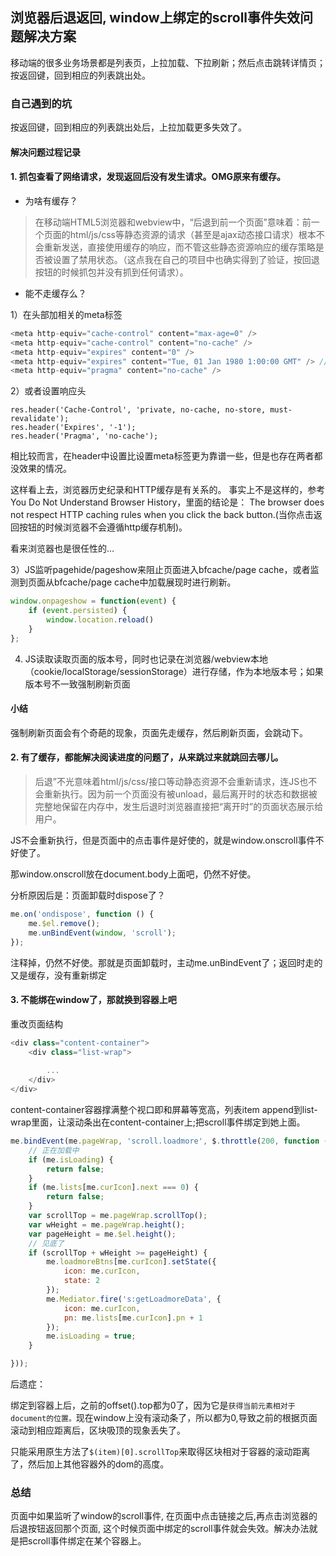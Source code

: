 ## 浏览器后退返回, window上绑定的scroll事件失效问题解决方案

移动端的很多业务场景都是列表页，上拉加载、下拉刷新；然后点击跳转详情页；按返回键，回到相应的列表跳出处。


### 自己遇到的坑

按返回键，回到相应的列表跳出处后，上拉加载更多失效了。

#### 解决问题过程记录

#### 1. 抓包查看了网络请求，发现返回后没有发生请求。OMG原来有缓存。

+ 为啥有缓存？

>在移动端HTML5浏览器和webview中，“后退到前一个页面”意味着：前一个页面的html/js/css等静态资源的请求（甚至是ajax动态接口请求）根本不会重新发送，直接使用缓存的响应，而不管这些静态资源响应的缓存策略是否被设置了禁用状态。（这点我在自己的项目中也确实得到了验证，按回退按钮的时候抓包并没有抓到任何请求）。

+ 能不走缓存么？

1）在头部加相关的meta标签

```javascript
<meta http-equiv="cache-control" content="max-age=0" />
<meta http-equiv="cache-control" content="no-cache" />
<meta http-equiv="expires" content="0" />
<meta http-equiv="expires" content="Tue, 01 Jan 1980 1:00:00 GMT" /> //设置页面过期时间
<meta http-equiv="pragma" content="no-cache" />

```

2）或者设置响应头


```javvascript
res.header('Cache-Control', 'private, no-cache, no-store, must-revalidate');
res.header('Expires', '-1');
res.header('Pragma', 'no-cache');
```

相比较而言，在header中设置比设置meta标签更为靠谱一些，但是也存在两者都没效果的情况。

这样看上去，浏览器历史纪录和HTTP缓存是有关系的。
事实上不是这样的，参考 You Do Not Understand Browser History，里面的结论是：
The browser does not respect HTTP caching rules when you click the back button.(当你点击返回按钮的时候浏览器不会遵循http缓存机制)。

看来浏览器也是很任性的…


3）JS监听pagehide/pageshow来阻止页面进入bfcache/page cache，或者监测到页面从bfcache/page cache中加载展现时进行刷新。

```javascript
window.onpageshow = function(event) {
    if (event.persisted) {
        window.location.reload()
    }
};
```

4) JS读取读取页面的版本号，同时也记录在浏览器/webview本地（cookie/localStorage/sessionStorage）进行存储，作为本地版本号；如果版本号不一致强制刷新页面

#### 小结

强制刷新页面会有个奇葩的现象，页面先走缓存，然后刷新页面，会跳动下。


#### 2. 有了缓存，都能解决阅读进度的问题了，从来跳过来就跳回去哪儿。

> 后退”不光意味着html/js/css/接口等动静态资源不会重新请求，连JS也不会重新执行。因为前一个页面没有被unload，最后离开时的状态和数据被完整地保留在内存中，发生后退时浏览器直接把“离开时”的页面状态展示给用户。


JS不会重新执行，但是页面中的点击事件是好使的，就是window.onscroll事件不好使了。

那window.onscroll放在document.body上面吧，仍然不好使。

分析原因后是：页面卸载时dispose了？

```javascript
me.on('ondispose', function () {
    me.$el.remove();
    me.unBindEvent(window, 'scroll');
});
```

注释掉，仍然不好使。那就是页面卸载时，主动me.unBindEvent了；返回时走的又是缓存，没有重新绑定


#### 3. 不能绑在window了，那就换到容器上吧

重改页面结构

```javascript
<div class="content-container">
    <div class="list-wrap">
    
    	...
    </div>
</div>
```

content-container容器撑满整个视口即和屏幕等宽高，列表item append到list-wrap里面，让滚动条出在content-container上;把scroll事件绑定到她上面。

```javascript
me.bindEvent(me.pageWrap, 'scroll.loadmore', $.throttle(200, function () {
    // 正在加载中
    if (me.isLoading) {
        return false;
    }
    if (me.lists[me.curIcon].next === 0) {
        return false;
    }
    var scrollTop = me.pageWrap.scrollTop();
    var wHeight = me.pageWrap.height();
    var pageHeight = me.$el.height();
    // 见底了
    if (scrollTop + wHeight >= pageHeight) {
        me.loadmoreBtns[me.curIcon].setState({
            icon: me.curIcon,
            state: 2
        });
        me.Mediator.fire('s:getLoadmoreData', {
            icon: me.curIcon,
            pn: me.lists[me.curIcon].pn + 1
        });
        me.isLoading = true;
    }

}));
```

后遗症：

绑定到容器上后，之前的offset().top都为0了，因为它是`获得当前元素相对于document的位置。`现在window上没有滚动条了，所以都为0,导致之前的根据页面滚动到相应距离后，区块吸顶的现象丢失了。

只能采用原生方法了`$(item)[0].scrollTop`来取得区块相对于容器的滚动距离了，然后加上其他容器外的dom的高度。


### 总结

页面中如果监听了window的scroll事件, 在页面中点击链接之后,再点击浏览器的后退按钮返回那个页面, 这个时候页面中绑定的scroll事件就会失效。解决办法就是把scroll事件绑定在某个容器上。










